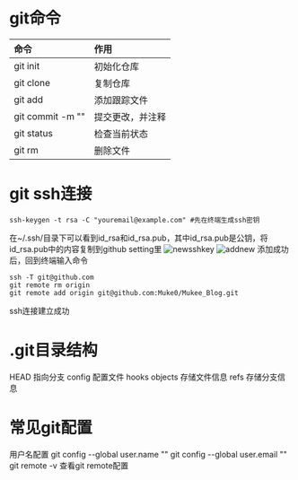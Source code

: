 # git命令
|  命令 | 作用 | 
| :---- | :---- |
|git init|初始化仓库|
|git clone|复制仓库|
|git add|添加跟踪文件|
|git commit -m ""|提交更改，并注释|
|git status|检查当前状态|
|git rm|删除文件|
# git ssh连接
```shell
ssh-keygen -t rsa -C "youremail@example.com" #先在终端生成ssh密钥
```
在~/.ssh/目录下可以看到id_rsa和id_rsa.pub，其中id_rsa.pub是公钥，将id_rsa.pub中的内容复制到github setting里
![newsshkey](/1dev/git/newsshkey.png "newsshkey")
![addnew](/1dev/git/addnew.png "addnew")
添加成功后，回到终端输入命令
```
ssh -T git@github.com
git remote rm origin
git remote add origin git@github.com:Muke0/Mukee_Blog.git  
```
ssh连接建立成功
# .git目录结构
HEAD 指向分支 
config 配置文件 
hooks 
objects 存储文件信息 
refs 存储分支信息
# 常见git配置 
用户名配置 git config --global user.name "" git config --global user.email ""
git remote -v 查看git remote配置 
